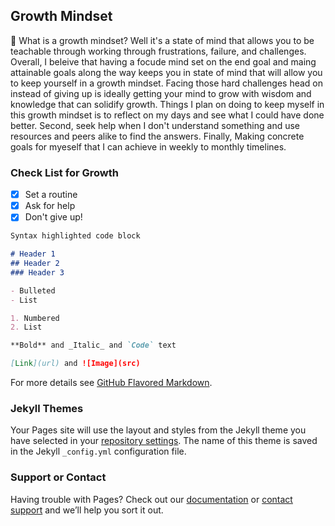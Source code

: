 ## Growth Mindset

💯 What is a growth mindset? Well it's a state of mind that allows you to be teachable through working through frustrations, failure, and challenges. Overall, I beleive that having a focude mind set on the end goal and maing attainable goals along the way keeps you in state of mind that will allow you to keep yourself in a growth mindset. Facing those hard challenges head on instead of giving up is ideally getting your mind to grow with wisdom and knowledge that can solidify growth. Things I plan on doing to keep myself in this growth mindset is to reflect on my days and see what I could have done better. Second, seek help when I don't understand something and use resources and peers alike to find the answers. Finally, Making concrete goals for myeself that I can achieve in weekly to monthly timelines.

### Check List for Growth

- [x] Set a routine
- [x] Ask for help 
- [x] Don't give up!  

```markdown
Syntax highlighted code block

# Header 1
## Header 2
### Header 3

- Bulleted
- List

1. Numbered
2. List

**Bold** and _Italic_ and `Code` text

[Link](url) and ![Image](src)
```

For more details see [GitHub Flavored Markdown](https://guides.github.com/features/mastering-markdown/).

### Jekyll Themes

Your Pages site will use the layout and styles from the Jekyll theme you have selected in your [repository settings](https://github.com/royce79-creator/reading-notes/settings). The name of this theme is saved in the Jekyll `_config.yml` configuration file.

### Support or Contact

Having trouble with Pages? Check out our [documentation](https://docs.github.com/categories/github-pages-basics/) or [contact support](https://support.github.com/contact) and we’ll help you sort it out.
